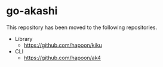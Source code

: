 # go-akashi

This repository has been moved to the following repositories.

- Library
  - https://github.com/hapoon/kiku
- CLI
  - https://github.com/hapoon/ak4

